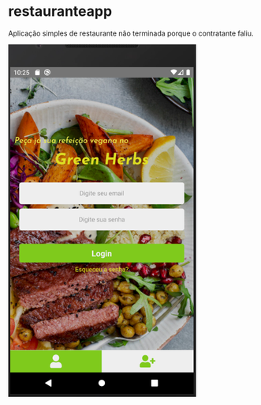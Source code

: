 # restauranteapp
Aplicação simples de restaurante não terminada porque o contratante faliu.


![github-small](https://raw.githubusercontent.com/sergioengineer/restauranteapp/master/example.png)
